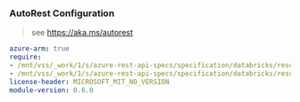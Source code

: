 ### AutoRest Configuration

> see https://aka.ms/autorest

``` yaml
azure-arm: true
require:
- /mnt/vss/_work/1/s/azure-rest-api-specs/specification/databricks/resource-manager/readme.md
- /mnt/vss/_work/1/s/azure-rest-api-specs/specification/databricks/resource-manager/readme.go.md
license-header: MICROSOFT_MIT_NO_VERSION
module-version: 0.6.0
```